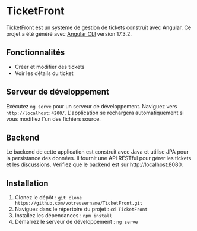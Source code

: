 # TicketFront

TicketFront est un système de gestion de tickets construit avec Angular. Ce projet a été généré avec [Angular CLI](https://github.com/angular/angular-cli) version 17.3.2.

## Fonctionnalités

- Créer et modifier des tickets
- Voir les détails du ticket

## Serveur de développement

Exécutez `ng serve` pour un serveur de développement. Naviguez vers `http://localhost:4200/`. L'application se rechargera automatiquement si vous modifiez l'un des fichiers source.

## Backend

Le backend de cette application est construit avec Java et utilise JPA pour la persistance des données. Il fournit une API RESTful pour gérer les tickets et les discussions. Vérifiez que le backend est sur http://localhost:8080.

## Installation

1. Clonez le dépôt : `git clone https://github.com/votreusername/TicketFront.git`
2. Naviguez dans le répertoire du projet : `cd TicketFront`
3. Installez les dépendances : `npm install`
4. Démarrez le serveur de développement : `ng serve`